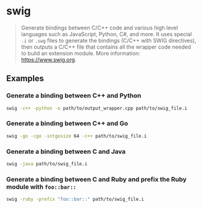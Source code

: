 # swig

> Generate bindings between C/C++ code and various high level languages such as JavaScript, Python, C#, and more. It uses special `.i` or `.swg` files to generate the bindings (C/C++ with SWIG directives), then outputs a C/C++ file that contains all the wrapper code needed to build an extension module. More information: <https://www.swig.org>.

## Examples

### Generate a binding between C++ and Python

```bash
swig -c++ -python -o path/to/output_wrapper.cpp path/to/swig_file.i
```

### Generate a binding between C++ and Go

```bash
swig -go -cgo -intgosize 64 -c++ path/to/swig_file.i
```

### Generate a binding between C and Java

```bash
swig -java path/to/swig_file.i
```

### Generate a binding between C and Ruby and prefix the Ruby module with `foo::bar::`

```bash
swig -ruby -prefix "foo::bar::" path/to/swig_file.i
```
